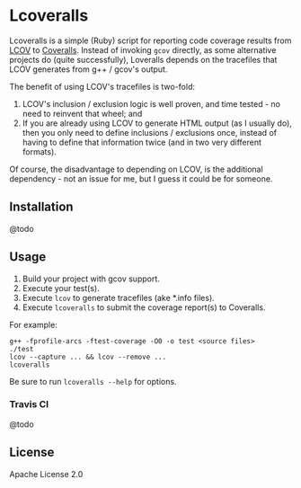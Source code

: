 # Lcoveralls

Lcoveralls is a simple (Ruby) script for reporting code coverage results from
[LCOV](http://ltp.sourceforge.net/coverage/lcov.php) to [Coveralls](https://coveralls.io/).
Instead of invoking `gcov` directly, as some alternative projects do (quite successfully),
Loveralls depends on the tracefiles that LCOV generates from g++ / gcov's output.

<diagram to go here>

The benefit of using LCOV's tracefiles is two-fold:

1. LCOV's inclusion / exclusion logic is well proven, and time tested - no need
   to reinvent that wheel; and
2. If you are already using LCOV to generate HTML output (as I usually do), then
   you only need to define inclusions / exclusions once, instead of having to
   define that information twice (and in two very different formats).

Of course, the disadvantage to depending on LCOV, is the additional dependency -
not an issue for me, but I guess it could be for someone.

## Installation

@todo

## Usage

1. Build your project with gcov support.
2. Execute your test(s).
3. Execute `lcov` to generate tracefiles (ake *.info files).
4. Execute `lcoveralls` to submit the coverage report(s) to Coveralls.

For example:
```
g++ -fprofile-arcs -ftest-coverage -O0 -o test <source files>
./test
lcov --capture ... && lcov --remove ...
lcoveralls
```

Be sure to run `lcoveralls --help` for options.

### Travis CI
@todo

## License
Apache License 2.0
